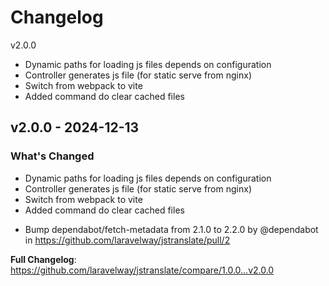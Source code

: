 # Changelog

v2.0.0

- Dynamic paths for loading js files depends on configuration
- Controller generates js file (for static serve from nginx)
- Switch from webpack to vite
- Added command do clear cached files

## v2.0.0 - 2024-12-13

### What's Changed

- Dynamic paths for loading js files depends on configuration
- Controller generates js file (for static serve from nginx)
- Switch from webpack to vite
- Added command do clear cached files

* Bump dependabot/fetch-metadata from 2.1.0 to 2.2.0 by @dependabot in https://github.com/laravelway/jstranslate/pull/2

**Full Changelog**: https://github.com/laravelway/jstranslate/compare/1.0.0...v2.0.0
